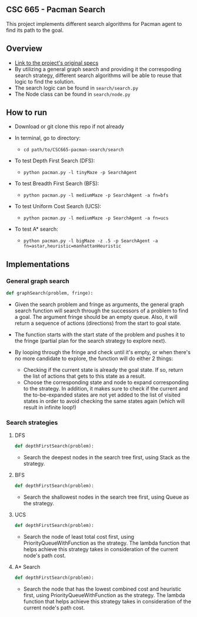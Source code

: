 ## CSC 665 - Pacman Search
This project implements different search algorithms for Pacman agent to find its path to the goal.

## Overview

* [Link to the project's original specs](http://ai.berkeley.edu/search.html)
* By utilizing a general graph search and providing it the correspoding search strategy, different search algorithms will be able to reuse that logic to find the solution.
* The search logic can be found in `search/search.py`
* The Node class can be found in `search/node.py`


## How to run
* Download or git clone this repo if not already
* In terminal, go to directory:
	*  `cd path/to/CSC665-pacman-search/search`
	
* To test  Depth First Search (DFS):
	* `python pacman.py -l tinyMaze -p SearchAgent`

* To test Breadth First Search (BFS):
	* `python pacman.py -l mediumMaze -p SearchAgent -a fn=bfs`

* To test Uniform Cost Search (UCS):
	* `python pacman.py -l mediumMaze -p SearchAgent -a fn=ucs`

* To test A* search:
	* `python pacman.py -l bigMaze -z .5 -p SearchAgent -a fn=astar,heuristic=manhattanHeuristic`

	
	
## Implementations

### General graph search

```python
def graphSearch(problem, fringe):

```    

- Given the search problem and fringe as arguments, the general graph search function will search through the successors of a problem to find a goal. The argument fringe should be an empty queue. Also, it will return a sequence of actions (directions) from the start to goal state.

- The function starts with the start state of the problem and pushes it to the fringe (partial plan for the search strategy to explore next).

- By looping through the fringe and check until it's empty, or when there's no more candidate to explore, the function will do either 2 things:
	- Checking if the current state is already the goal state. If so, return the list of actions that gets to this state as a result.
	- Choose the corresponding state and node to expand corresponding to the strategy. In addition, it makes sure to check if the current and the to-be-expanded states are not yet added to the list of visited states in order to avoid checking the same states again (which will result in infinite loop!)
    

### Search strategies
1. DFS

	```python
	def depthFirstSearch(problem):
	
	```
	
	- Search the deepest nodes in the search tree first, using Stack as the strategy.
	
	
2. BFS

	```python
	def depthFirstSearch(problem):
	
	```
	
	- Search the shallowest nodes in the search tree first, using Queue as the strategy.
	
	
3. UCS

	```python
	def depthFirstSearch(problem):
	
	```
	
	- Search the node of least total cost first, using PriorityQueueWithFunction as the strategy. The lambda function that helps achieve this strategy takes in consideration of the current node's path cost.
		
	
4. A* Search

	```python
	def depthFirstSearch(problem):
	
	```
	
	- Search the node that has the lowest combined cost and heuristic first, using PriorityQueueWithFunction as the strategy. The lambda function that helps achieve this strategy takes in consideration of the current node's path cost.
